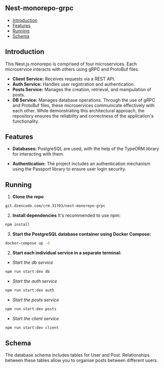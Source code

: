 ## Nest-monorepo-grpc

- [Introduction](#introduction)
- [Features](#features)
- [Running](#running)
- [Schema](#schema)

## Introduction

This Nest.js monorepo is comprised of four microservices. Each microservice interacts with others using gRPC and ProtoBuf files.

- **Client Service:** Receives requests via a REST API.
- **Auth Service:** Handles user registration and authentication.
- **Posts Service:** Manages the creation, retrieval, and manipulation of posts.
- **DB Service:** Manages database operations.
  Through the use of gRPC and ProtoBuf files, these microservices communicate effectively with each other. While demonstrating this architectural approach, the repository ensures the reliability and correctness of the application's functionality.

## Features

- **Databases:** PostgreSQL are used, with the help of the TypeORM library for interacting with them.

- **Authentication:** The project includes an authentication mechanism using the Passport library to ensure user login security.

## Running

1. **Clone the repo**

```bash
git.dzencode.com/crm.31703/nest-monorepo-grpc
```

2. **Install dependencies** It's recommended to use npm:

```bash
npm install
```

3. **Start the PostgreSQL database container using Docker Compose:**

```bash
docker-compose up -d
```

2. **Start each individual service in a separate terminal:**

- _Start the db service_

```bash
npm run start:dev db
```

- _Start the auth service_

```bash
npm run start:dev auth
```

- _Start the posts service_

```bash
npm run start:dev posts
```

- _Start the client service_

```bash
npm run start:dev client
```

## Schema

The database schema includes tables for User and Post. Relationships between these tables allow you to organise posts between different users.
